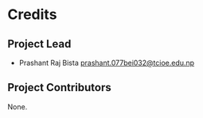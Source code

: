 Credits
=======

Project Lead
----------------

* Prashant Raj Bista <prashant.077bei032@tcioe.edu.np>

Project Contributors
------------

None.
